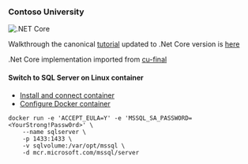 ### Contoso University

![.NET Core](https://github.com/alexbogomol/ContosoUniversity.Core/workflows/.NET%20Core/badge.svg)

Walkthrough the canonical [tutorial](https://docs.microsoft.com/en-us/aspnet/mvc/overview/getting-started/getting-started-with-ef-using-mvc) updated to .Net Core version is [here](https://docs.microsoft.com/uk-ua/aspnet/core/data/ef-mvc)

.Net Core implementation imported from [cu-final](https://github.com/aspnet/AspNetCore.Docs/tree/master/aspnetcore/data/ef-mvc/intro/samples/cu-final)

#### Switch to SQL Server on Linux container
* [Install and connect container](https://docs.microsoft.com/en-us/sql/linux/quickstart-install-connect-docker)
* [Configure Docker container](https://docs.microsoft.com/en-us/sql/linux/sql-server-linux-configure-docker)
```
docker run -e 'ACCEPT_EULA=Y' -e 'MSSQL_SA_PASSWORD=<YourStrong!Passw0rd>' \
    --name sqlserver \
    -p 1433:1433 \
    -v sqlvolume:/var/opt/mssql \
    -d mcr.microsoft.com/mssql/server
```
